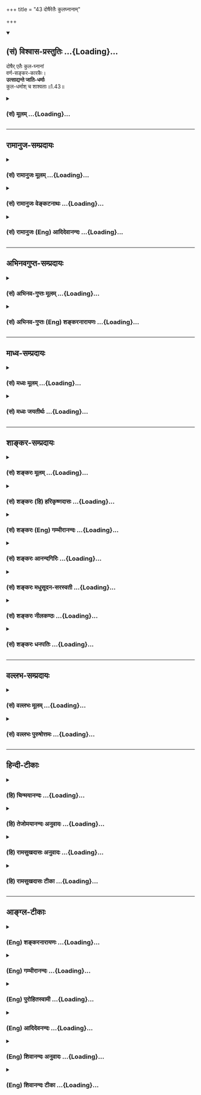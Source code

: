 +++
title = "43 दोषैरेतैः कुलघ्नानाम्"

+++
<div class="js_include" newlevelforh1="2" title="(सं) विश्वास-प्रस्तुतिः" unfilled url="/mahAbhAratam/vyAsaH/shlokashaH/06-bhIShma-parva/03-bhagavad-gItA-parva/saMskRtam/vishvAsa-prastutiH/01_arjuna-viShAda-yogaH/43_doShairetaiH_kula.md">
<details open><summary><h2>(सं) विश्वास-प्रस्तुतिः ...{Loading}...</h2></summary>

दोषैर् एतैः कुल-घ्नानां  
वर्ण-सङ्कर-कारकैः।  
**उत्साद्यन्ते जाति-धर्माः**  
कुल-धर्माश् च शाश्वताः॥1.43॥
</details>
</div>
<div class="js_include collapsed" newlevelforh1="3" title="(सं) मूलम्" unfilled url="/mahAbhAratam/vyAsaH/shlokashaH/06-bhIShma-parva/03-bhagavad-gItA-parva/saMskRtam/mUlam/01_arjuna-viShAda-yogaH/43_doShairetaiH_kula.md">
<details><summary><h3>(सं) मूलम् ...{Loading}...</h3></summary>

दोषैरेतैः कुलघ्नानां वर्णसङ्करकारकैः।  
उत्साद्यन्ते जातिधर्माः कुलधर्माश्च शाश्वताः।।1.43।।
</details>
</div>


_________________
## रामानुज-सम्प्रदायः
<div class="js_include collapsed" newlevelforh1="3" title="(सं) रामानुजः मूलम्" unfilled url="/mahAbhAratam/vyAsaH/shlokashaH/06-bhIShma-parva/03-bhagavad-gItA-parva/saMskRtam/rAmAnujaH/mUlam/01_arjuna-viShAda-yogaH/43_doShairetaiH_kula.md">
<details><summary><h3>(सं) रामानुजः मूलम् ...{Loading}...</h3></summary>

।।1.43।। अन्तिमश्लोकव्याख्या दृश्या। 
</details>
</div>
<div class="js_include collapsed" newlevelforh1="3" title="(सं) रामानुजः वेङ्कटनाथः" unfilled url="/mahAbhAratam/vyAsaH/shlokashaH/06-bhIShma-parva/03-bhagavad-gItA-parva/saMskRtam/rAmAnujaH/venkaTanAthaH/01_arjuna-viShAda-yogaH/43_doShairetaiH_kula.md">
<details><summary><h3>(सं) रामानुजः वेङ्कटनाथः ...{Loading}...</h3></summary>

  
  
।।1.43।। No commentary.  
  
  
  

</details>
</div>
<div class="js_include collapsed" newlevelforh1="3" title="(सं) रामानुजः (Eng) आदिदेवानन्दः" unfilled url="/mahAbhAratam/vyAsaH/shlokashaH/06-bhIShma-parva/03-bhagavad-gItA-parva/saMskRtam/rAmAnujaH/english/AdidevAnandaH/01_arjuna-viShAda-yogaH/43_doShairetaiH_kula.md">
<details><summary><h3>(सं) रामानुजः (Eng) आदिदेवानन्दः ...{Loading}...</h3></summary>

1.26 - 1.47 Arjuna said - Sanjaya said Sanjaya continued: The high-minded Arjuna, extremely kind, deeply friendly, and supremely righteous, having brothers like himself, though repeatedly deceived by the treacherous attempts of your people like burning in the lac-house etc., and therefore fit to be killed by him with the help of the Supreme Person, nevertheless said, 'I will not fight.' He felt weak, overcome as he was by his love and extreme compassion for his relatives. He was also filled with fear, not knowing what was righteous and what unrighteous.
His mind was tortured by grief, because of the thought of future separation from his relations. So he threw away his bow and arrow and sat on the chariot as if to fast to death.

</details>
</div>


_________________
## अभिनवगुप्त-सम्प्रदायः
<div class="js_include collapsed" newlevelforh1="3" title="(सं) अभिनव-गुप्तः मूलम्" unfilled url="/mahAbhAratam/vyAsaH/shlokashaH/06-bhIShma-parva/03-bhagavad-gItA-parva/saMskRtam/abhinava-guptaH/mUlam/01_arjuna-viShAda-yogaH/43_doShairetaiH_kula.md">
<details><summary><h3>(सं) अभिनव-गुप्तः मूलम् ...{Loading}...</h3></summary>

।।1.35 1.44।। निहत्येत्यादि। आततायिनां हनने पापमेव कर्तृ। अतोऽयमर्थः
पापेन तावदेतेऽस्मच्छत्रवो हताः परतन्त्रीकृताः। तांश्च निहत्यास्मानपि
पापमाश्रयेत् +++(S omits पापम्)+++। पापमत्र लोभादिवशात् +++(S लोभवशात्)+++
कुलक्षयादिदोषादर्शनम् +++(S दोषदर्शनम्)+++। अत एव कुलादिधर्माणामुपक्षेपं +++(K
कुलक्षयादि N क्षेपकम्)+++ करोति स्वजनं हि कथमित्यादिना।  

</details>
</div>
<div class="js_include collapsed" newlevelforh1="3" title="(सं) अभिनव-गुप्तः (Eng) शङ्करनारायणः" unfilled url="/mahAbhAratam/vyAsaH/shlokashaH/06-bhIShma-parva/03-bhagavad-gItA-parva/saMskRtam/abhinava-guptaH/english/shankaranArAyaNaH/01_arjuna-viShAda-yogaH/43_doShairetaiH_kula.md">
<details><summary><h3>(सं) अभिनव-गुप्तः (Eng) शङ्करनारायणः ...{Loading}...</h3></summary>

1.35 1.44 Nihatya etc. upto anususruma. Sin alone is the agent in the
act of slaying these desperadoes. Therefore here the idea is this :
These ememies of ours have been slain, i.e., have been take possession
of, by sin. Sin would come to us also after slaying them. Sin in this
context is the disregard, on account of greed etc., to the injurious
conseences like the ruination of the family and the like. That is why
Arjuna makes a specific mention of the \[ruin of the\] family etc., and
of its duties in the passage 'How by slaying my own kinsmen etc'. The
act of slaying, undertaken with an individualizing idea about its
result, and with a particularizing idea about the person to be slain, is
a great sin. To say this very thing precisely and to indicate the
intensity of his own agony, Arjuna says only to himself \[see next
sloka\]:

</details>
</div>


_________________
## माध्व-सम्प्रदायः
<div class="js_include collapsed" newlevelforh1="3" title="(सं) मध्वः मूलम्" unfilled url="/mahAbhAratam/vyAsaH/shlokashaH/06-bhIShma-parva/03-bhagavad-gItA-parva/saMskRtam/madhvaH/mUlam/01_arjuna-viShAda-yogaH/43_doShairetaiH_kula.md">
<details><summary><h3>(सं) मध्वः मूलम् ...{Loading}...</h3></summary>

  
  
।।1.43।। Sri Madhvacharya did not comment on this sloka. The commentary
starts from 2.11.  
  

</details>
</div>
<div class="js_include collapsed" newlevelforh1="3" title="(सं) मध्वः जयतीर्थः" unfilled url="/mahAbhAratam/vyAsaH/shlokashaH/06-bhIShma-parva/03-bhagavad-gItA-parva/saMskRtam/madhvaH/jayatIrthaH/01_arjuna-viShAda-yogaH/43_doShairetaiH_kula.md">
<details><summary><h3>(सं) मध्वः जयतीर्थः ...{Loading}...</h3></summary>

  
  
।।1.43।। Sri Jayatirtha did not comment on this sloka. The commentary
starts from 2.11.  
  

</details>
</div>


_________________
## शाङ्कर-सम्प्रदायः
<div class="js_include collapsed" newlevelforh1="3" title="(सं) शङ्करः मूलम्" unfilled url="/mahAbhAratam/vyAsaH/shlokashaH/06-bhIShma-parva/03-bhagavad-gItA-parva/saMskRtam/shankaraH/mUlam/01_arjuna-viShAda-yogaH/43_doShairetaiH_kula.md">
<details><summary><h3>(सं) शङ्करः मूलम् ...{Loading}...</h3></summary>

1.43 Sri Sankaracharya did not comment on this sloka. The commentary
starts from 2.10.  
  

</details>
</div>
<div class="js_include collapsed" newlevelforh1="3" title="(सं) शङ्करः (हि) हरिकृष्णदासः" unfilled url="/mahAbhAratam/vyAsaH/shlokashaH/06-bhIShma-parva/03-bhagavad-gItA-parva/saMskRtam/shankaraH/hindI/harikRShNadAsaH/01_arjuna-viShAda-yogaH/43_doShairetaiH_kula.md">
<details><summary><h3>(सं) शङ्करः (हि) हरिकृष्णदासः ...{Loading}...</h3></summary>

।।1.43।। Sri Sankaracharya did not comment on this sloka.  
  

</details>
</div>
<div class="js_include collapsed" newlevelforh1="3" title="(सं) शङ्करः (Eng) गम्भीरानन्दः" unfilled url="/mahAbhAratam/vyAsaH/shlokashaH/06-bhIShma-parva/03-bhagavad-gItA-parva/saMskRtam/shankaraH/english/gambhIrAnandaH/01_arjuna-viShAda-yogaH/43_doShairetaiH_kula.md">
<details><summary><h3>(सं) शङ्करः (Eng) गम्भीरानन्दः ...{Loading}...</h3></summary>

1.43 Sri Sankaracharya did not comment on this sloka. The commentary
starts from 2.10.

</details>
</div>
<div class="js_include collapsed" newlevelforh1="3" title="(सं) शङ्करः आनन्दगिरिः" unfilled url="/mahAbhAratam/vyAsaH/shlokashaH/06-bhIShma-parva/03-bhagavad-gItA-parva/saMskRtam/shankaraH/AnandagiriH/01_arjuna-viShAda-yogaH/43_doShairetaiH_kula.md">
<details><summary><h3>(सं) शङ्करः आनन्दगिरिः ...{Loading}...</h3></summary>

।।1.43।। किञ्च जातिधर्मेषु कुलधर्मेषु चोत्सन्नेषु तत्तद्धर्मवर्जितानां
मनुष्याणामनधिकृतानां नरकपतनध्रौव्यादनर्थकरमिदमेव हेयमित्याह
**उत्सन्नेति।** यथोक्तानां मनुष्याणां नरकपातस्यावश्यकत्वे प्रमाणमाह
**इत्यनुशुश्रुमेति।  
**

</details>
</div>
<div class="js_include collapsed" newlevelforh1="3" title="(सं) शङ्करः मधुसूदन-सरस्वती" unfilled url="/mahAbhAratam/vyAsaH/shlokashaH/06-bhIShma-parva/03-bhagavad-gItA-parva/saMskRtam/shankaraH/madhusUdana-sarasvatI/01_arjuna-viShAda-yogaH/43_doShairetaiH_kula.md">
<details><summary><h3>(सं) शङ्करः मधुसूदन-सरस्वती ...{Loading}...</h3></summary>

।।1.43।। ततश्च प्रेतत्वपरावृत्तिकारणाभावान्नरके एव केवलं निरन्तरं वासो
भवति ध्रुवमित्यनुशुश्रुमेत्याचार्याणां मुखाद्वयं श्रुतवन्तो न
स्वाभ्यूहेन कल्पयाम इति पूर्वोक्तस्यैव दृढीकरणम्।  
  

</details>
</div>
<div class="js_include collapsed" newlevelforh1="3" title="(सं) शङ्करः नीलकण्ठः" unfilled url="/mahAbhAratam/vyAsaH/shlokashaH/06-bhIShma-parva/03-bhagavad-gItA-parva/saMskRtam/shankaraH/nIlakaNThaH/01_arjuna-viShAda-yogaH/43_doShairetaiH_kula.md">
<details><summary><h3>(सं) शङ्करः नीलकण्ठः ...{Loading}...</h3></summary>

।। 1.43एतदेव विवृणोति द्वाभ्याम् **दोषैरिति।  
  
  
**

</details>
</div>
<div class="js_include collapsed" newlevelforh1="3" title="(सं) शङ्करः धनपतिः" unfilled url="/mahAbhAratam/vyAsaH/shlokashaH/06-bhIShma-parva/03-bhagavad-gItA-parva/saMskRtam/shankaraH/dhanapatiH/01_arjuna-viShAda-yogaH/43_doShairetaiH_kula.md">
<details><summary><h3>(सं) शङ्करः धनपतिः ...{Loading}...</h3></summary>

।।1.43।। कुलघ्नानामेतैरुक्तैर्दोषैर्वर्णसंकरस्य कारकैर्हेतुभिः
जातिप्रयुक्ता धर्माः कुलप्रयुक्ताश्च धर्माः सर्वे शाश्वताश्चिरन्तनाः
समुत्साद्यन्ते उत्सन्ना विनष्टाः क्रियन्ते।  

</details>
</div>


_________________
## वल्लभ-सम्प्रदायः
<div class="js_include collapsed" newlevelforh1="3" title="(सं) वल्लभः मूलम्" unfilled url="/mahAbhAratam/vyAsaH/shlokashaH/06-bhIShma-parva/03-bhagavad-gItA-parva/saMskRtam/vallabhaH/mUlam/01_arjuna-viShAda-yogaH/43_doShairetaiH_kula.md">
<details><summary><h3>(सं) वल्लभः मूलम् ...{Loading}...</h3></summary>

।।1.43 1.44।। Sri Vallabhacharya did not comment on this sloka.  
  

</details>
</div>
<div class="js_include collapsed" newlevelforh1="3" title="(सं) वल्लभः पुरुषोत्तमः" unfilled url="/mahAbhAratam/vyAsaH/shlokashaH/06-bhIShma-parva/03-bhagavad-gItA-parva/saMskRtam/vallabhaH/puruShottamaH/01_arjuna-viShAda-yogaH/43_doShairetaiH_kula.md">
<details><summary><h3>(सं) वल्लभः पुरुषोत्तमः ...{Loading}...</h3></summary>

  
  
।।1.43।। किञ्च कुलघ्नानां तु नरको भवत्येवान्न किं वाच्यम्
यतस्तत्सम्बन्धात्सर्वत्रैव भूमौ धर्मनासो भवतीत्याह दोषैरेतैरिति।
दोषैरेतैर्वर्णसङ्करकारकैरेतैः कुलघ्नानां दोषैर्जातिधर्माः शाश्वताः
कुलधर्माश्च उत्साद्यन्ते लुप्यन्त इत्यर्थः। चकारेणाश्रमादिधर्माश्च
परिगृह्यन्ते।  
  
  
  

</details>
</div>


_________________
## हिन्दी-टीकाः
<div class="js_include collapsed" newlevelforh1="3" title="(हि) चिन्मयानन्दः" unfilled url="/mahAbhAratam/vyAsaH/shlokashaH/06-bhIShma-parva/03-bhagavad-gItA-parva/hindI/chinmayAnandaH/01_arjuna-viShAda-yogaH/43_doShairetaiH_kula.md">
<details><summary><h3>(हि) चिन्मयानन्दः ...{Loading}...</h3></summary>

।।1.43।। पूर्व श्लोक की टीका का अर्थ अर्जुन के इस वाक्य से और अधिक
स्पष्ट हो जाता है। जैसा कि हमने देखा धर्म का अर्थ है भारतीय आध्यात्मिक
संस्कृति जिसका प्रशिक्षण प्रत्येक घर में ही प्रारम्भ से मिलता था। अर्जुन
का यह भय कि इस गृहयुद्ध से जातिधर्म व कुलधर्म नष्ट हो जायेंगे सामान्य
ज्ञान की बात है। यह सुविदित है कि प्रत्येक युद्ध के बाद समाज में नैतिक
और सांस्कृतिक मूल्यों का सहसा कितना पतन होने लगता है। अनैतिकता और छलकपट
की प्रवृत्तियों के नीचे दबा हाँफ रहा आज का युग उपरोक्त तथ्य का ज्वलंत
उदाहरण है। युद्ध के बाद न केवल लंगड़े लूलों की संख्या बढ़ती है वरन् उससे
भी भयंकर परिणाम मन की गंभीर विकृतियों के रूप में सामने आते हैं।  
इन श्लोकों में हम अर्जुन को संसार के सर्वप्रथम युद्धविरोधी व्यक्ति के
रूप में पाते हैं। इन अनुच्छेदों में वह शान्ति प्रिय लोगों के लिये
सार्वकालिक तर्कों की एक सुन्दर शृंखला भेंट करता है।  

</details>
</div>
<div class="js_include collapsed" newlevelforh1="3" title="(हि) तेजोमयानन्दः अनुवादः" unfilled url="/mahAbhAratam/vyAsaH/shlokashaH/06-bhIShma-parva/03-bhagavad-gItA-parva/hindI/tejomayAnandaH/anuvAdaH/01_arjuna-viShAda-yogaH/43_doShairetaiH_kula.md">
<details><summary><h3>(हि) तेजोमयानन्दः अनुवादः ...{Loading}...</h3></summary>

।।1.43।। इन वर्णसंकर कारक दोषों से कुलघाती दोषों से सनातन कुलधर्म और
जातिधर्म नष्ट हो जाते हैं।

</details>
</div>
<div class="js_include collapsed" newlevelforh1="3" title="(हि) रामसुखदासः अनुवादः" unfilled url="/mahAbhAratam/vyAsaH/shlokashaH/06-bhIShma-parva/03-bhagavad-gItA-parva/hindI/rAmasukhadAsaH/anuvAdaH/01_arjuna-viShAda-yogaH/43_doShairetaiH_kula.md">
<details><summary><h3>(हि) रामसुखदासः अनुवादः ...{Loading}...</h3></summary>

।।1.43।। इन वर्णसंकर पैदा करनेवाले दोषोंसे कुलघातियों के सदा से चलते आये
कुलधर्म और जातिधर्म नष्ट हो जाते हैं।

</details>
</div>
<div class="js_include collapsed" newlevelforh1="3" title="(हि) रामसुखदासः टीका" unfilled url="/mahAbhAratam/vyAsaH/shlokashaH/06-bhIShma-parva/03-bhagavad-gItA-parva/hindI/rAmasukhadAsaH/TIkA/01_arjuna-viShAda-yogaH/43_doShairetaiH_kula.md">
<details><summary><h3>(हि) रामसुखदासः टीका ...{Loading}...</h3></summary>

।।1.43।।***व्याख्या--*'दोषैरेतैः कुलघ्नानाम् ৷৷. कुलधर्माश्च
शाश्वताः'--**युद्धमें कुलका क्षय होनेसे कुलके साथ चलते आये कुलधर्मोंका
भी नाश हो जाता है। कुलधर्मोंके नाशके कुलमें अधर्मकी वृद्धि हो जाती है।
अधर्मकी वृद्धिसे स्त्रियाँ दूषित हो जाती हैं। स्त्रियोंके दूषित होनेसे
वर्णसंकर पैदा हो जाते हैं। इस तरह इन वर्णसंकर पैदा करनेवाले दोषोंसे
कुलका नाश करनेवालोंके जातिधर्म (वर्णधर्म) नष्ट हो जाते हैं।

</details>
</div>


_________________
## आङ्ग्ल-टीकाः
<div class="js_include collapsed" newlevelforh1="3" title="(Eng) शङ्करनारायणः" unfilled url="/mahAbhAratam/vyAsaH/shlokashaH/06-bhIShma-parva/03-bhagavad-gItA-parva/english/shankaranArAyaNaH/01_arjuna-viShAda-yogaH/43_doShairetaiH_kula.md">
<details><summary><h3>(Eng) शङ्करनारायणः ...{Loading}...</h3></summary>

1.43. On account of these evils of the family-ruiners that cause the intermixture of castes, the eternal caste-duties and family-duties fall into disuse.

</details>
</div>
<div class="js_include collapsed" newlevelforh1="3" title="(Eng) गम्भीरानन्दः" unfilled url="/mahAbhAratam/vyAsaH/shlokashaH/06-bhIShma-parva/03-bhagavad-gItA-parva/english/gambhIrAnandaH/01_arjuna-viShAda-yogaH/43_doShairetaiH_kula.md">
<details><summary><h3>(Eng) गम्भीरानन्दः ...{Loading}...</h3></summary>

1.43 Due to these misdeeds of the ruiners of the family, which cause intermingling of castes, the traditional rites and duties of the castes and families become destroyed.

</details>
</div>
<div class="js_include collapsed" newlevelforh1="3" title="(Eng) पुरोहितस्वामी" unfilled url="/mahAbhAratam/vyAsaH/shlokashaH/06-bhIShma-parva/03-bhagavad-gItA-parva/english/purohitasvAmI/01_arjuna-viShAda-yogaH/43_doShairetaiH_kula.md">
<details><summary><h3>(Eng) पुरोहितस्वामी ...{Loading}...</h3></summary>

1.43 By the destruction of our lineage and the pollution of blood,
ancient class traditions and family purity alike perish.

</details>
</div>
<div class="js_include collapsed" newlevelforh1="3" title="(Eng) आदिदेवनन्दः" unfilled url="/mahAbhAratam/vyAsaH/shlokashaH/06-bhIShma-parva/03-bhagavad-gItA-parva/english/AdidevanandaH/01_arjuna-viShAda-yogaH/43_doShairetaiH_kula.md">
<details><summary><h3>(Eng) आदिदेवनन्दः ...{Loading}...</h3></summary>

1.43 By the sins of the clan-destroyers who bring about inter-mixture of classes, the ancient traditions of the clan and class are destroyed.

</details>
</div>
<div class="js_include collapsed" newlevelforh1="3" title="(Eng) शिवानन्दः अनुवादः" unfilled url="/mahAbhAratam/vyAsaH/shlokashaH/06-bhIShma-parva/03-bhagavad-gItA-parva/english/shivAnandaH/anuvAdaH/01_arjuna-viShAda-yogaH/43_doShairetaiH_kula.md">
<details><summary><h3>(Eng) शिवानन्दः अनुवादः ...{Loading}...</h3></summary>

1.43. By these evil deeds of the destroyers of the family, which cause confusion of castes, the eternal religious rites of the caste and the family are destroyed.

</details>
</div>
<div class="js_include collapsed" newlevelforh1="3" title="(Eng) शिवानन्दः टीका" unfilled url="/mahAbhAratam/vyAsaH/shlokashaH/06-bhIShma-parva/03-bhagavad-gItA-parva/english/shivAnandaH/TIkA/01_arjuna-viShAda-yogaH/43_doShairetaiH_kula.md">
<details><summary><h3>(Eng) शिवानन्दः टीका ...{Loading}...</h3></summary>

1.43 दोषैः by evil deeds; एतैः (by) these; कुलघ्नानाम् of the family destroyers; वर्णसङ्करकारकैः causing intermingling of castes;
उत्साद्यन्ते are destroyed; जातिधर्माः religious rites of the caste;
कुलधर्माः family religious rites; च and; शाश्वताः eternal.No Commentary.

</details>
</div>

